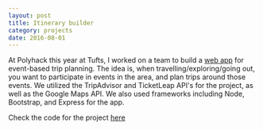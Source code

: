 ```yaml
---
layout: post
title: Itinerary builder
category: projects
date: 2016-08-01
---
```


At Polyhack this year at Tufts, I worked on a team to build a [web app](http://whooop.herokuapp.com/) for event-based trip planning. The idea is, when travelling/exploring/going out, you want to participate in events in the area, and plan trips around those events. We utilized the TripAdvisor and TicketLeap API's for the project, as well as the Google Maps API. We also used frameworks including Node, Bootstrap, and Express for the app.

Check the code for the project [here]()
